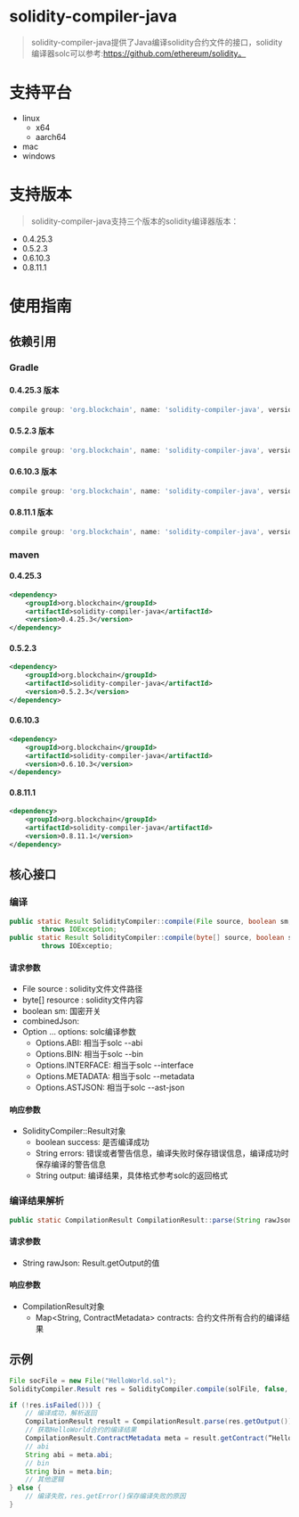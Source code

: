 # solidity-compiler-java

>solidity-compiler-java提供了Java编译solidity合约文件的接口，solidity编译器solc可以参考:https://github.com/ethereum/solidity。

# 支持平台

* linux
  * x64
  * aarch64
* mac
* windows

# 支持版本
>solidity-compiler-java支持三个版本的solidity编译器版本：

* 0.4.25.3
* 0.5.2.3
* 0.6.10.3
* 0.8.11.1

# 使用指南

## 依赖引用

### Gradle

#### 0.4.25.3 版本

```gradle
compile group: 'org.blockchain', name: 'solidity-compiler-java', version: '0.4.25.3'
```

#### 0.5.2.3 版本
```gradle
compile group: 'org.blockchain', name: 'solidity-compiler-java', version: '0.5.2.3'
```

#### 0.6.10.3 版本
```gradle
compile group: 'org.blockchain', name: 'solidity-compiler-java', version: '0.6.10.3'
```

#### 0.8.11.1 版本
```gradle
compile group: 'org.blockchain', name: 'solidity-compiler-java', version: '0.8.11.1'
```

### maven

#### 0.4.25.3

```xml
<dependency>
    <groupId>org.blockchain</groupId>
    <artifactId>solidity-compiler-java</artifactId>
    <version>0.4.25.3</version>
</dependency>
```

#### 0.5.2.3

```xml
<dependency>
    <groupId>org.blockchain</groupId>
    <artifactId>solidity-compiler-java</artifactId>
    <version>0.5.2.3</version>
</dependency>
```

#### 0.6.10.3

```xml
<dependency>
    <groupId>org.blockchain</groupId>
    <artifactId>solidity-compiler-java</artifactId>
    <version>0.6.10.3</version>
</dependency>
```

#### 0.8.11.1

```xml
<dependency>
    <groupId>org.blockchain</groupId>
    <artifactId>solidity-compiler-java</artifactId>
    <version>0.8.11.1</version>
</dependency>
```

## 核心接口

### 编译

```java
public static Result SolidityCompiler::compile(File source, boolean sm, boolean combinedJson, Option... options)
        throws IOException;
public static Result SolidityCompiler::compile(byte[] source, boolean sm, boolean combinedJson, Option... options)
        throws IOExceptio;
```

#### 请求参数

* File source : solidity文件文件路径
* byte[] resource : solidity文件内容
* boolean sm: 国密开关
* combinedJson:
* Option ... options: solc编译参数
  * Options.ABI: 相当于solc --abi
  * Options.BIN: 相当于solc --bin
  * Options.INTERFACE: 相当于solc --interface
  * Options.METADATA: 相当于solc --metadata
  * Options.ASTJSON: 相当于solc --ast-json

#### 响应参数

* SolidityCompiler::Result对象
  * boolean success: 是否编译成功
  * String errors: 错误或者警告信息，编译失败时保存错误信息，编译成功时保存编译的警告信息
  * String output: 编译结果，具体格式参考solc的返回格式

### 编译结果解析

```java
public static CompilationResult CompilationResult::parse(String rawJson) throws IOException 
```

#### 请求参数

* String rawJson: Result.getOutput的值

#### 响应参数

* CompilationResult对象 
  * Map<String, ContractMetadata> contracts: 合约文件所有合约的编译结果

## 示例

```java
File socFile = new File("HelloWorld.sol");
SolidityCompiler.Result res = SolidityCompiler.compile(solFile, false, true, ABI, BIN, INTERFACE, METADATA);

if (!res.isFailed())) {
    // 编译成功，解析返回
    CompilationResult result = CompilationResult.parse(res.getOutput());
    // 获取HelloWorld合约的编译结果
    CompilationResult.ContractMetadata meta = result.getContract(“HelloWorld”);
    // abi
    String abi = meta.abi;
    // bin
    String bin = meta.bin;
    // 其他逻辑
} else {
    // 编译失败，res.getError()保存编译失败的原因
}
```